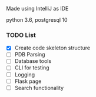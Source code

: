Made using IntelliJ as IDE

python 3.6, postgresql 10

### TODO List
-[x] Create code skeleton structure
-[ ] PDB Parsing
-[ ] Database tools
-[ ] CLI for testing
-[ ] Logging
-[ ] Flask page
-[ ] Search functionality
